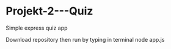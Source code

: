 # Projekt-2---Quiz
Simple express quiz app

Download repository then run by typing in terminal node app.js
